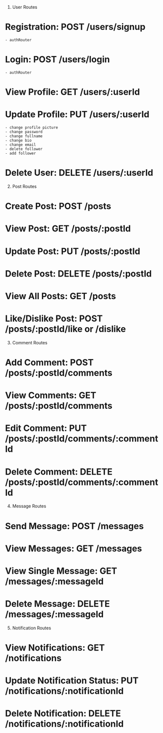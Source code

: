1. User Routes

# Registration: POST /users/signup

    - authRouter

# Login: POST /users/login

    - authRouter

# View Profile: GET /users/:userId

# Update Profile: PUT /users/:userId

    - change profile picture
    - change password
    - change fullname
    - change bio
    - change email
    - delete follower
    - add follower

# Delete User: DELETE /users/:userId

2. Post Routes

# Create Post: POST /posts

# View Post: GET /posts/:postId

# Update Post: PUT /posts/:postId

# Delete Post: DELETE /posts/:postId

# View All Posts: GET /posts

# Like/Dislike Post: POST /posts/:postId/like or /dislike

3. Comment Routes

# Add Comment: POST /posts/:postId/comments

# View Comments: GET /posts/:postId/comments

# Edit Comment: PUT /posts/:postId/comments/:commentId

# Delete Comment: DELETE /posts/:postId/comments/:commentId

4. Message Routes

# Send Message: POST /messages

# View Messages: GET /messages

# View Single Message: GET /messages/:messageId

# Delete Message: DELETE /messages/:messageId

5. Notification Routes

# View Notifications: GET /notifications

# Update Notification Status: PUT /notifications/:notificationId

# Delete Notification: DELETE /notifications/:notificationId
